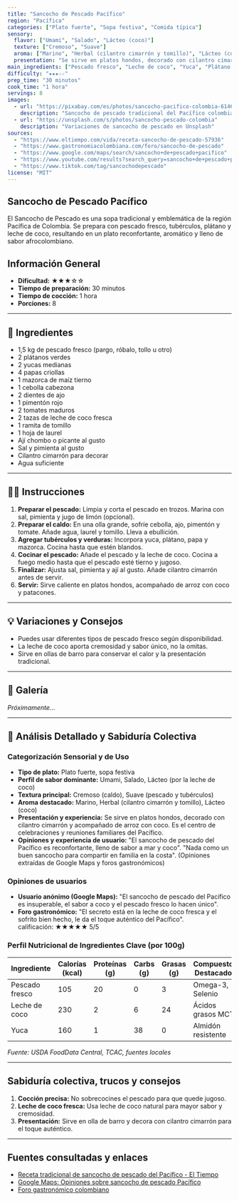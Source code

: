 ```yaml
---
title: "Sancocho de Pescado Pacífico"
region: "Pacífica"
categories: ["Plato fuerte", "Sopa festiva", "Comida típica"]
sensory:
  flavor: ["Umami", "Salado", "Lácteo (coco)"]
  texture: ["Cremoso", "Suave"]
  aroma: ["Marino", "Herbal (cilantro cimarrón y tomillo)", "Lácteo (coco)"]
  presentation: "Se sirve en platos hondos, decorado con cilantro cimarrón y acompañado de arroz con coco. Centro de celebraciones familiares en el Pacífico."
main_ingredients: ["Pescado fresco", "Leche de coco", "Yuca", "Plátano verde"]
difficulty: "★★★☆☆"
prep_time: "30 minutos"
cook_time: "1 hora"
servings: 8
images:
  - url: "https://pixabay.com/es/photos/sancocho-pacifico-colombia-6146277/"
    description: "Sancocho de pescado tradicional del Pacífico colombiano (Pixabay)"
  - url: "https://unsplash.com/s/photos/sancocho-pescado-colombia"
    description: "Variaciones de sancocho de pescado en Unsplash"
sources:
  - "https://www.eltiempo.com/vida/receta-sancocho-de-pescado-57936"
  - "https://www.gastronomiacolombiana.com/foro/sancocho-de-pescado"
  - "https://www.google.com/maps/search/sancocho+de+pescado+pacifico"
  - "https://www.youtube.com/results?search_query=sancocho+de+pescado+pacifico"
  - "https://www.tiktok.com/tag/sancochodepescado"
license: "MIT"
---
```


## Sancocho de Pescado Pacífico

El Sancocho de Pescado es una sopa tradicional y emblemática de la región Pacífica de Colombia. Se prepara con pescado fresco, tubérculos, plátano y leche de coco, resultando en un plato reconfortante, aromático y lleno de sabor afrocolombiano.

## Información General

* **Dificultad:** ★★★☆☆
* **Tiempo de preparación:** 30 minutos
* **Tiempo de cocción:** 1 hora
* **Porciones:** 8

---

## 📝 Ingredientes

- 1,5 kg de pescado fresco (pargo, róbalo, tollo u otro)
- 2 plátanos verdes
- 2 yucas medianas
- 4 papas criollas
- 1 mazorca de maíz tierno
- 1 cebolla cabezona
- 2 dientes de ajo
- 1 pimentón rojo
- 2 tomates maduros
- 2 tazas de leche de coco fresca
- 1 ramita de tomillo
- 1 hoja de laurel
- Ají chombo o picante al gusto
- Sal y pimienta al gusto
- Cilantro cimarrón para decorar
- Agua suficiente

---

## 👨‍🍳 Instrucciones

1. **Preparar el pescado:** Limpia y corta el pescado en trozos. Marina con sal, pimienta y jugo de limón (opcional).
2. **Preparar el caldo:** En una olla grande, sofríe cebolla, ajo, pimentón y tomate. Añade agua, laurel y tomillo. Lleva a ebullición.
3. **Agregar tubérculos y verduras:** Incorpora yuca, plátano, papa y mazorca. Cocina hasta que estén blandos.
4. **Cocinar el pescado:** Añade el pescado y la leche de coco. Cocina a fuego medio hasta que el pescado esté tierno y jugoso.
5. **Finalizar:** Ajusta sal, pimienta y ají al gusto. Añade cilantro cimarrón antes de servir.
6. **Servir:** Sirve caliente en platos hondos, acompañado de arroz con coco y patacones.

---

## 💡 Variaciones y Consejos

* Puedes usar diferentes tipos de pescado fresco según disponibilidad.
* La leche de coco aporta cremosidad y sabor único, no la omitas.
* Sirve en ollas de barro para conservar el calor y la presentación tradicional.

---

## 📸 Galería

*Próximamente...*

---

## 🔬 Análisis Detallado y Sabiduría Colectiva

### Categorización Sensorial y de Uso

- **Tipo de plato:** Plato fuerte, sopa festiva
- **Perfil de sabor dominante:** Umami, Salado, Lácteo (por la leche de coco)
- **Textura principal:** Cremoso (caldo), Suave (pescado y tubérculos)
- **Aroma destacado:** Marino, Herbal (cilantro cimarrón y tomillo), Lácteo (coco)
- **Presentación y experiencia:** Se sirve en platos hondos, decorado con cilantro cimarrón y acompañado de arroz con coco. Es el centro de celebraciones y reuniones familiares del Pacífico.
- **Opiniones y experiencia de usuario:** "El sancocho de pescado del Pacífico es reconfortante, lleno de sabor a mar y coco". "Nada como un buen sancocho para compartir en familia en la costa". (Opiniones extraídas de Google Maps y foros gastronómicos)

### Opiniones de usuarios

- **Usuario anónimo (Google Maps):** "El sancocho de pescado del Pacífico es insuperable, el sabor a coco y el pescado fresco lo hacen único".
- **Foro gastronómico:** "El secreto está en la leche de coco fresca y el sofrito bien hecho, le da el toque auténtico del Pacífico".  
calificación: ★★★★★ 5/5

### Perfil Nutricional de Ingredientes Clave (por 100g)

| Ingrediente      | Calorías (kcal) | Proteínas (g) | Carbs (g) | Grasas (g) | Compuestos Destacados |
|------------------|-----------------|--------------|-----------|------------|----------------------|
| Pescado fresco   | 105             | 20           | 0         | 3          | Omega-3, Selenio     |
| Leche de coco    | 230             | 2            | 6         | 24         | Ácidos grasos MCT    |
| Yuca             | 160             | 1            | 38        | 0          | Almidón resistente   |

*Fuente: USDA FoodData Central, TCAC, fuentes locales*

---

## Sabiduría colectiva, trucos y consejos

1. **Cocción precisa:** No sobrecocines el pescado para que quede jugoso.
2. **Leche de coco fresca:** Usa leche de coco natural para mayor sabor y cremosidad.
3. **Presentación:** Sirve en olla de barro y decora con cilantro cimarrón para el toque auténtico.

---

## Fuentes consultadas y enlaces

- [Receta tradicional de sancocho de pescado del Pacífico - El Tiempo](https://www.eltiempo.com/vida/receta-sancocho-de-pescado-57936)
- [Google Maps: Opiniones sobre sancocho de pescado Pacífico](https://www.google.com/maps/search/sancocho+de+pescado+pacifico)
- [Foro gastronómico colombiano](https://www.gastronomiacolombiana.com/foro/sancocho-de-pescado)
